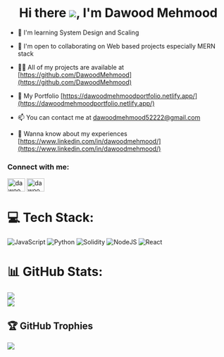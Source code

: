 <h1 align="center">Hi there <img src="https://user-images.githubusercontent.com/18350557/176309783-0785949b-9127-417c-8b55-ab5a4333674e.gif">, I'm Dawood Mehmood </h1>

-  🧠  I'm learning System Design and Scaling
  
- 🤝  I'm open to collaborating on Web based projects especially MERN stack

- 👨‍💻 All of my projects are available at [https://github.com/DawoodMehmood](https://github.com/DawoodMehmood)

- 🤘 My Portfolio [https://dawoodmehmoodportfolio.netlify.app/](https://dawoodmehmoodportfolio.netlify.app/)

- 📫 You can contact me at [dawoodmehmood52222@gmail.com](mailto:dawoodmehmood52222@gmail.com)

- 📄 Wanna know about my experiences [https://www.linkedin.com/in/dawoodmehmood/](https://www.linkedin.com/in/dawoodmehmood/)

<h3 align="left">Connect with me:</h3>
<p align="left">
<a href="https://dawoodmehmoodportfolio.netlify.app/" target="blank"><img align="center" src="https://cdn.jsdelivr.net/npm/simple-icons@3.0.1/icons/dev-dot-to.svg" alt="dawood's portfolio" height="30" width="40" /></a>
<a href="https://www.linkedin.com/in/dawoodmehmood/" target="blank"><img align="center" src="https://cdn.jsdelivr.net/npm/simple-icons@3.0.1/icons/linkedin.svg" alt="dawood's linkedin" height="30" width="40" /></a>
</p>


# 💻 Tech Stack:
 ![JavaScript](https://img.shields.io/badge/javascript-%23323330.svg?style=for-the-badge&logo=javascript&logoColor=%23F7DF1E) ![Python](https://img.shields.io/badge/python-3670A0?style=for-the-badge&logo=python&logoColor=ffdd54) ![Solidity](https://img.shields.io/badge/Solidity-%23363636.svg?style=for-the-badge&logo=solidity&logoColor=white) ![NodeJS](https://img.shields.io/badge/node.js-6DA55F?style=for-the-badge&logo=node.js&logoColor=white) ![React](https://img.shields.io/badge/react-%2320232a.svg?style=for-the-badge&logo=react&logoColor=%2361DAFB)

 
# 📊 GitHub Stats:
![](https://github-readme-stats.vercel.app/api?username=DawoodMehmood&theme=dark&hide_border=false&include_all_commits=true)<br/>
![](https://github-readme-stats.vercel.app/api/top-langs/?username=DawoodMehmood&theme=dark&hide_border=false&include_all_commits=true&count_private=true&layout=compact)

## 🏆 GitHub Trophies
![](https://github-profile-trophy.vercel.app/?username=DawoodMehmood&theme=dark&no-frame=false&no-bg=false&margin-w=4)

